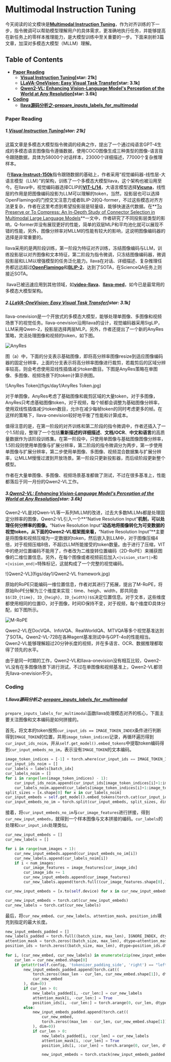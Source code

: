 # Multimodal Instruction Tuning

今天阅读的论文模块是[**Multimodal Instruction Tuning**](https://github.com/BradyFU/Awesome-Multimodal-Large-Language-Models?tab=readme-ov-file#multimodal-instruction-tuning)，作为对齐训练的下一步，指令微调可以帮助模型理解用户的具体需求，更准确地执行任务，并能够提高在新任务上的零样本推理能力，是大模型训练中至关重要的一步。下面来剖析3篇文章，加深对多模态大模型（MLLM）理解。

## Table of Contents
- [**Paper Reading**](#Paper-Reading)
  - [**Visual Instruction Tuning**](#Visual-Instruction-Tuning)**[star: 21k]**
  - [**LLaVA-OneVision: Easy Visual Task Transfer**](#LLaVA-OneVision:-Easy-Visual-Task-Transfer)**[star: 3.1k]**
  - [**Qwen2-VL: Enhancing Vision-Language Model's Perception of the World at Any Resolution**](#Qwen2-VL:-Enhancing-Vision-Language-Model's-Perception-of-the-World-at-Any-Resolution)**[star: 3.6k]**
- [**Coding**](#Coding)
  - [**llava源码分析之-prepare_inputs_labels_for_multimodal**](#llava源码分析之-prepare-inputs-labels-for-multimodal)



### Paper Reading

##### 1.[**Visual Instruction Tuning**](https://arxiv.org/pdf/2304.08485)**[star: 21k]**

​		这篇文章是多模态大模型指令微调的经典之作，提出了一个通过纯语言GPT-4生成的多模态语言图像指令遵循数据，使用COCO图像生成三种类型的图像-语言指令跟随数据，具体为58000个对话样本，23000个详细描述，77000个复杂推理样本。

​		在[**llava-Instruct-150k**](https://huggingface.co/datasets/liuhaotian/LLaVA-Instruct-150K)指令跟随数据的基础上，作者采用“视觉编码器-线性层-大语言模型（LLM）”的架构，训练了一个多模态大模型llava，这个架构也被沿用至今。在llava中，视觉编码器选择CLIP的[**VIT-L/14**](https://huggingface.co/openai/clip-vit-large-patch14)，大语言模型选择[**Vicuna**](https://huggingface.co/lmsys/vicuna-7b-v1.5)，线性层的作用是把图像编码投影为LLM可以理解的token，当然，投影层也可以选择OpenFlamingo的门控交叉注意力或者BLIP-2的Q-former，不过这些模态对齐方法更复杂，作者在这里考虑到希望投影层是轻量级，能够快速迭代数据。在**[To Preserve or To Compress: An In-Depth Study of Connector Selection in Multimodal Large Language Models](https://arxiv.org/pdf/2410.06765)**一文中，作者研究了不同投影层类型的影响，Q-former并没有展现更好的性能，简单的双层MLP和平均池化就可以展现不错的性能，另外，图像分辨率对MLLM的性能有较大的影响，这说明图像编码器的选择是非常重要的。

​		llava采用的是两阶段训练，第一阶段为特征对齐训练，冻结图像编码与LLM，训练投影层以对齐图像和文本特征，第二阶段为指令微调，只冻结图像编码器，微调投影层和LLM以增强模型的任务泛化能力。llava在对话、详细描述、复杂推理任务都远远超过[**OpenFlamingo**](https://arxiv.org/pdf/2308.01390)和[**BLIP-2**](https://arxiv.org/pdf/2301.12597)，达到了SOTA，在ScienceQA任务上则接近SOTA。

​	llava已被迅速应用到其他领域，如[**video-llava**](https://arxiv.org/pdf/2311.10122)、[**llava-med**](https://arxiv.org/pdf/2306.00890)，如今已是最常用的多模态大模型架构。



##### 2.[**LLaVA-OneVision: Easy Visual Task Transfer**](https://arxiv.org/pdf/2408.03326)**[star: 3.1k]**

​		llava-onevision是一个开放式的多模态大模型，能够处理单图像、多图像和视频场景下的视觉任务。llava-onevision沿用llava的设计，视觉编码器采用SigLIP，LLM采用Qwen-2，投影层选择两层MLP。另外，作者还提出了一个新的AnyRes策略，灵活处理图像和视频的token，如下图。

![AnyRes](figs/day1/AnyRes.jpg)

​		图（a）中，下面的分支表示基础图像，即将高分辨率图像resize到适应图像编码器的固定分辨率，上面的分支表示将高分辨率图像进行裁剪，若裁剪后的区域分辨率较高，则会考虑使用双线性插值减少token数目。下图是AnyRes策略在单图像、多图像、视频场景下的token计算示例图。

![AnyRes Token](figs/day1/AnyRes Token.jpg)

​		对于单图像，AnyRes考虑了基础图像和裁剪区域的大量token，对于多图像，AnyRes只考虑基础图像token，对于视频，每个帧都会调整为基础图像分辨率，使用双线性插值减少token数目，允许在减少每帧token的同时考虑更多的帧。在这样的策略下，llava-onevision较好地平衡了性能和计算成本。

​		值得注意的是，在第一阶段的对齐训练和第二阶段的指令微调中，作者还插入了一个1.5阶段，整理了一个包括**重新描述的详细描述**、**文档/OCR**、**中文和语言**的高质量数据作为该阶段训练集。在第一阶段中，只使用单图像与基础图像图像分辨率，1.5阶段则使用单图像与扩展分辨率，第二阶段的指令微调分为两步，第一步使用单图像与扩展分辨率，第二步使用单图像、多图像、视频混合数据集与扩展分辨率，让MLLM慢慢过渡到开放场景。第一阶段只更新投影器，而后续阶段更新整个模型。

​		作者在大量单图像、多图像、视频场景基准都做了测试，不过在很多基准上，性能都落后于同一月份的Qwen2-VL工作。



##### 3.[**Qwen2-VL: Enhancing Vision-Language Model's Perception of the World at Any Resolution**](https://arxiv.org/pdf/2409.12191)**[star: 3.6k]**

​		Qwen2-VL是对Qwen-VL等一系列MLLM的改进，过去大多数MLLMs都是处理固定分辨率的图像，Qwen2-VL引入一个**“Native Resolution Input”**机制，可以处理任何分辨率的图像。**“Native Resolution Input”**动态地将图像转化为可变数据的视觉token，从下面的Qwen2-VL框架图来看，**“Native Resolution Input”**主要是将图像和视频压缩为一定数据的token，然后嵌入到LLM中，对于图像压缩4倍，对于视频压缩8倍，不超过LLM所能接受的token数量。由于进行了压缩，VIT中的绝对位置编码不能用了，作者改为二维旋转位置编码（2D-RoPE）来捕获图像的二维位置信息。另外，在每个图像或者视频前后加入`<|vision_start|>`和`<|vision_end|>`特殊标记，这就构成了一个完整的视觉编码。

![Qwen2-VL](figs/day1/Qwen2-VL framework.jpg)

​		原始的RoPE只能编码一维位置信息，作者对其进行了拓展，提出了M-RoPE，将原始RoPE分解为三个维度来实现：time、heigh、width，即共同由`$$(ID_{time}, ID_{heigh}, ID_{width})$$`决定位置信息。对于文本，这些维度都使用相同的位置ID，对于图像，时间ID保持不变，对于视频，每个维度ID具体分配，如下图所示。

![M-RoPE](figs/day1/M-RoPE.jpg)

​		Qwen2-VL在DocVQA、InfoVQA、RealWorldQA、MTVQA等多个视觉基准达到了SOTA。Qwen2-VL-72B在各种agent基准测试中与GPT-4o的性能相当。Qwen2-VL能够理解超过20分钟长度的视频，并在多语言、OCR、数据推理都取得了领先的水平。

​		由于是同一时期的工作，Qwen2-VL和llava-onevision没有相互比较，Qwen2-VL没有在多图像场景下进行测试，不过在单图像和视频基准上，Qwen2-VL都领先llava-onevision不少。



### Coding

##### 1.llava源码分析之-[**prepare_inputs_labels_for_multimodal**](https://github.com/haotian-liu/LLaVA/blob/c121f0432da27facab705978f83c4ada465e46fd/llava/model/llava_arch.py#L145)

​		`prepare_inputs_labels_for_multimodal`函数llava处理模态对齐的核心，下面主要关注图像和文本编码是如何拼接的。

首先，将文本的token按照`cur_input_ids == IMAGE_TOKEN_INDEX`条件进行判断得到`IMAGE_TOKEN`的位置，并用`image_token_indices`记录，再循环遍历得到`cur_input_ids_noim`，并从`self.get_model().embed_tokens`中提取token编码得到`cur_input_embeds_no_im`，表示没有`IMAGE_TOKEN`的文本编码。

```python
image_token_indices = [-1] + torch.where(cur_input_ids == IMAGE_TOKEN_INDEX)[0].tolist() + [cur_input_ids.shape[0]]
cur_input_ids_noim = []
cur_labels = labels[batch_idx]
cur_labels_noim = []
for i in range(len(image_token_indices) - 1):
    cur_input_ids_noim.append(cur_input_ids[image_token_indices[i]+1:image_token_indices[i+1]])
    cur_labels_noim.append(cur_labels[image_token_indices[i]+1:image_token_indices[i+1]])
split_sizes = [x.shape[0] for x in cur_labels_noim]
cur_input_embeds = self.get_model().embed_tokens(torch.cat(cur_input_ids_noim))
cur_input_embeds_no_im = torch.split(cur_input_embeds, split_sizes, dim=0)
```

接着，将`cur_input_embeds_no_im`与`cur_image_features`进行拼接，得到`cur_new_input_embeds`，就得到一个样本图像与文本拼接的编码。`cur_labels`的处理和`cur_input_ids`处理类似。

```python
cur_new_input_embeds = []
cur_new_labels = []

for i in range(num_images + 1):
	cur_new_input_embeds.append(cur_input_embeds_no_im[i])
	cur_new_labels.append(cur_labels_noim[i])
	if i < num_images:
		cur_image_features = image_features[cur_image_idx]
		cur_image_idx += 1
		cur_new_input_embeds.append(cur_image_features)
		cur_new_labels.append(torch.full((cur_image_features.shape[0],), IGNORE_INDEX, device=cur_labels.device, dtype=cur_labels.dtype))

cur_new_input_embeds = [x.to(self.device) for x in cur_new_input_embeds]

cur_new_input_embeds = torch.cat(cur_new_input_embeds)
cur_new_labels = torch.cat(cur_new_labels)
```

最后，将`cur_new_embed`、`cur_new_labels`、`attention_mask`、`position_ids`填充到指定的最大长度。

```python
new_input_embeds_padded = []
new_labels_padded = torch.full((batch_size, max_len), IGNORE_INDEX, dtype=new_labels[0].dtype, device=new_labels[0].device)
attention_mask = torch.zeros((batch_size, max_len), dtype=attention_mask.dtype, device=attention_mask.device)
position_ids = torch.zeros((batch_size, max_len), dtype=position_ids.dtype, device=position_ids.device)
        
for i, (cur_new_embed, cur_new_labels) in enumerate(zip(new_input_embeds, new_labels)):
    cur_len = cur_new_embed.shape[0]
    if getattr(self.config, 'tokenizer_padding_side', 'right') == "left":
        new_input_embeds_padded.append(torch.cat((
            torch.zeros((max_len - cur_len, cur_new_embed.shape[1]), dtype=cur_new_embed.dtype, device=cur_new_embed.device),
            cur_new_embed
        ), dim=0))
        if cur_len > 0:
            new_labels_padded[i, -cur_len:] = cur_new_labels
            attention_mask[i, -cur_len:] = True
            position_ids[i, -cur_len:] = torch.arange(0, cur_len, dtype=position_ids.dtype, device=position_ids.device)
        else:
            new_input_embeds_padded.append(torch.cat((
                cur_new_embed,
                torch.zeros((max_len - cur_len, cur_new_embed.shape[1]), dtype=cur_new_embed.dtype, device=cur_new_embed.device)
            ), dim=0))
            if cur_len > 0:
                new_labels_padded[i, :cur_len] = cur_new_labels
                attention_mask[i, :cur_len] = True
                position_ids[i, :cur_len] = torch.arange(0, cur_len, dtype=position_ids.dtype, device=position_ids.device)

                new_input_embeds = torch.stack(new_input_embeds_padded, dim=0)
```





